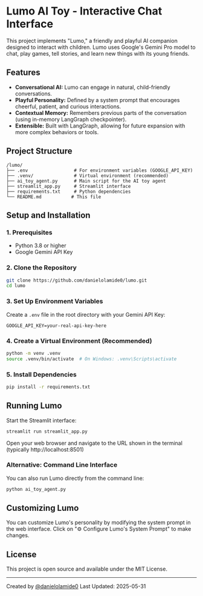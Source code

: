 # Lumo AI Toy - Interactive Chat Interface

This project implements "Lumo," a friendly and playful AI companion designed to interact with children. Lumo uses Google's Gemini Pro model to chat, play games, tell stories, and learn new things with its young friends.

## Features

- **Conversational AI:** Lumo can engage in natural, child-friendly conversations.
- **Playful Personality:** Defined by a system prompt that encourages cheerful, patient, and curious interactions.
- **Contextual Memory:** Remembers previous parts of the conversation (using in-memory LangGraph checkpointer).
- **Extensible:** Built with LangGraph, allowing for future expansion with more complex behaviors or tools.

## Project Structure

```
/lumo/
├── .env                 # For environment variables (GOOGLE_API_KEY)
├── .venv/               # Virtual environment (recommended)
├── ai_toy_agent.py      # Main script for the AI toy agent
├── streamlit_app.py     # Streamlit interface
├── requirements.txt     # Python dependencies
└── README.md           # This file
```

## Setup and Installation

### 1. Prerequisites

- Python 3.8 or higher
- Google Gemini API Key

### 2. Clone the Repository

```bash
git clone https://github.com/danielolamide0/lumo.git
cd lumo
```

### 3. Set Up Environment Variables

Create a `.env` file in the root directory with your Gemini API Key:

```env
GOOGLE_API_KEY=your-real-api-key-here
```

### 4. Create a Virtual Environment (Recommended)

```bash
python -m venv .venv
source .venv/bin/activate  # On Windows: .venv\Scripts\activate
```

### 5. Install Dependencies

```bash
pip install -r requirements.txt
```

## Running Lumo

Start the Streamlit interface:

```bash
streamlit run streamlit_app.py
```

Open your web browser and navigate to the URL shown in the terminal (typically http://localhost:8501)

### Alternative: Command Line Interface

You can also run Lumo directly from the command line:

```bash
python ai_toy_agent.py
```

## Customizing Lumo

You can customize Lumo's personality by modifying the system prompt in the web interface. Click on "⚙️ Configure Lumo's System Prompt" to make changes.

## License

This project is open source and available under the MIT License.

---
Created by [@danielolamide0](https://github.com/danielolamide0)
Last Updated: 2025-05-31